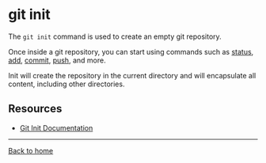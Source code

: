 # git init

The `git init` command is used to create an empty git repository.

Once inside a git repository, you can start using commands such as 
[status](./Status.md),
[add](.Add.md),
[commit](./Commit.md),
[push](./Push.md),
and more.

Init will create the repository in the current directory and will encapsulate all content, including other directories.

## Resources
- [Git Init Documentation](https://git-sc.com/docs/git-init)

---

[Back to home](../README.md)
